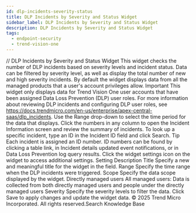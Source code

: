 ```yaml
---
id: dlp-incidents-severity-status
title: DLP Incidents by Severity and Status Widget
sidebar_label: DLP Incidents by Severity and Status Widget
description: DLP Incidents by Severity and Status Widget
tags:
  - endpoint-security
  - trend-vision-one
---
```


/*<![CDATA[*/ $('#title').html($('meta[name=map-description]').attr('content')); /*]]>*/ DLP Incidents by Severity and Status Widget This widget checks the number of DLP incidents based on severity levels and incident status. Data can be filtered by severity level, as well as display the total number of new and high severity incidents. By default the widget displays data from all the managed products that a user's account privileges allow. Important This widget only displays data for Trend Vision One user accounts that have been assigned Data Loss Prevention (DLP) user roles. For more information about reviewing DLP incidents and configuring DLP user roles, see https://docs.trendmicro.com/en-us/enterprise/apex-central-saas/dlp_incidents. Use the Range drop-down to select the time period for the data that displays. Click the numbers in any column to open the Incident Information screen and review the summary of incidents. To look up a specific incident, type an ID in the Incident ID field and click Search. Tip Each incident is assigned an ID number. ID numbers can be found by clicking a table link, in Incident details updated event notifications, or in Data Loss Prevention log query results. Click the widget settings icon on the widget to access additional settings. Setting Description Title Specify a new and meaningful title for the widget in the field. Range Specify the time range when the DLP incidents were triggered. Scope Specify the data scope displayed by the widget. Directly managed users All managed users: Data is collected from both directly managed users and people under the directly managed users Severity Specify the severity levels to filter the data. Click Save to apply changes and update the widget data. © 2025 Trend Micro Incorporated. All rights reserved.Search Knowledge Base